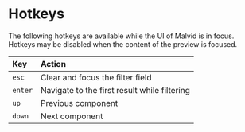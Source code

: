 # Hotkeys

The following hotkeys are available while the UI of Malvid is in focus. Hotkeys may be disabled when the content of the preview is focused.

| Key | Action |
|:-----------|:------------|
| `esc` | Clear and focus the filter field |
| `enter` | Navigate to the first result while filtering |
| `up` | Previous component |
| `down` | Next component |